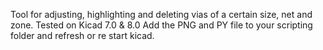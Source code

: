 Tool for adjusting, highlighting and deleting vias of a certain size, net and zone.
Tested on Kicad 7.0 & 8.0
Add the PNG and PY file to your scripting folder and refresh or re start kicad. 
